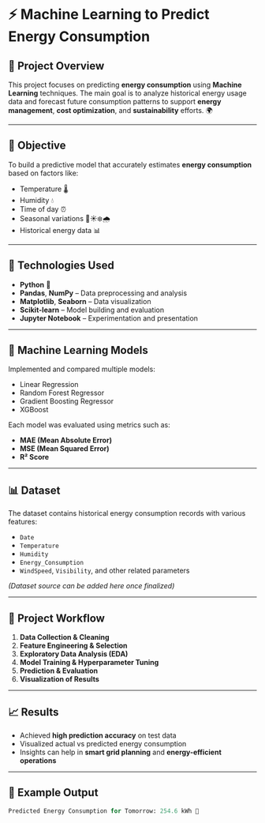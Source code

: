 # ⚡ Machine Learning to Predict Energy Consumption

## 📘 Project Overview
This project focuses on predicting **energy consumption** using **Machine Learning** techniques. The main goal is to analyze historical energy usage data and forecast future consumption patterns to support **energy management**, **cost optimization**, and **sustainability** efforts. 🌍

---

## 🎯 Objective
To build a predictive model that accurately estimates **energy consumption** based on factors like:
- Temperature 🌡️  
- Humidity 💧  
- Time of day ⏰  
- Seasonal variations 🍃☀️❄️🌧️  
- Historical energy data 📊  

---

## 🧠 Technologies Used
- **Python** 🐍  
- **Pandas**, **NumPy** – Data preprocessing and analysis  
- **Matplotlib**, **Seaborn** – Data visualization  
- **Scikit-learn** – Model building and evaluation  
- **Jupyter Notebook** – Experimentation and presentation  

---

## 🧩 Machine Learning Models
Implemented and compared multiple models:
- Linear Regression  
- Random Forest Regressor  
- Gradient Boosting Regressor  
- XGBoost  

Each model was evaluated using metrics such as:
- **MAE (Mean Absolute Error)**  
- **MSE (Mean Squared Error)**  
- **R² Score**

---

## 📊 Dataset
The dataset contains historical energy consumption records with various features:
- `Date`  
- `Temperature`  
- `Humidity`  
- `Energy_Consumption`  
- `WindSpeed`, `Visibility`, and other related parameters  

*(Dataset source can be added here once finalized)*

---

## 🚀 Project Workflow
1. **Data Collection & Cleaning**  
2. **Feature Engineering & Selection**  
3. **Exploratory Data Analysis (EDA)**  
4. **Model Training & Hyperparameter Tuning**  
5. **Prediction & Evaluation**  
6. **Visualization of Results**  

---

## 📈 Results
- Achieved **high prediction accuracy** on test data  
- Visualized actual vs predicted energy consumption  
- Insights can help in **smart grid planning** and **energy-efficient operations**

---

## 🧮 Example Output
```python
Predicted Energy Consumption for Tomorrow: 254.6 kWh 🔋
